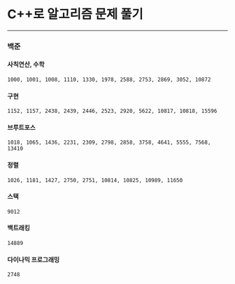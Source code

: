 # C++로 알고리즘 문제 풀기

---

### 백준

#### 사칙연산, 수학

```
1000, 1001, 1008, 1110, 1330, 1978, 2588, 2753, 2869, 3052, 10872
```

#### 구현

```
1152, 1157, 2438, 2439, 2446, 2523, 2920, 5622, 10817, 10818, 15596
```

#### 브루트포스

```
1018, 1065, 1436, 2231, 2309, 2798, 2858, 3758, 4641, 5555, 7568, 13410
```

#### 정렬

```
1026, 1181, 1427, 2750, 2751, 10814, 10825, 10989, 11650
```

#### 스택

```
9012
```

#### 백트래킹

```
14889
```

#### 다이나믹 프로그래밍

```
2748
```
